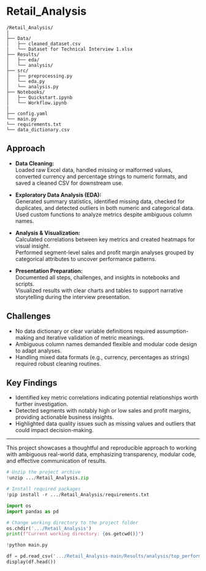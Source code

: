 # Retail_Analysis
```
/Retail_Analysis/
│
├── Data/
│   ├── cleaned_dataset.csv
|   └── Dataset for Technical Interview 1.xlsx
├── Results/
│   ├── eda/
│   └── analysis/
├── src/
│   ├── preprocessing.py
│   └── eda.py
│   └── analysis.py
├── Notebooks/
│   ├── Quickstart.ipynb
│   └── Workflow.ipynb
|
├── config.yaml
└── main.py
└── requirements.txt
└── data_dictionary.csv
```

## Approach

- **Data Cleaning:**  
  Loaded raw Excel data, handled missing or malformed values, converted currency and percentage strings to numeric formats, and saved a cleaned CSV for downstream use.

- **Exploratory Data Analysis (EDA):**  
  Generated summary statistics, identified missing data, checked for duplicates, and detected outliers in both numeric and categorical data.  
  Used custom functions to analyze metrics despite ambiguous column names.

- **Analysis & Visualization:**  
  Calculated correlations between key metrics and created heatmaps for visual insight.  
  Performed segment-level sales and profit margin analyses grouped by categorical attributes to uncover performance patterns.

- **Presentation Preparation:**  
  Documented all steps, challenges, and insights in notebooks and scripts.  
  Visualized results with clear charts and tables to support narrative storytelling during the interview presentation.

## Challenges

- No data dictionary or clear variable definitions required assumption-making and iterative validation of metric meanings.  
- Ambiguous column names demanded flexible and modular code design to adapt analyses.  
- Handling mixed data formats (e.g., currency, percentages as strings) required robust cleaning routines.

## Key Findings

- Identified key metric correlations indicating potential relationships worth further investigation.  
- Detected segments with notably high or low sales and profit margins, providing actionable business insights.  
- Highlighted data quality issues such as missing values and outliers that could impact decision-making.

---

This project showcases a thoughtful and reproducible approach to working with ambiguous real-world data, emphasizing transparency, modular code, and effective communication of results.

```python
# Unzip the project archive
!unzip .../Retail_Analysis.zip

# Install required packages
!pip install -r .../Retail_Analysis/requirements.txt

import os
import pandas as pd

# Change working directory to the project folder
os.chdir('.../Retail_Analysis')
print(f"Current working directory: {os.getcwd()}")

!python main.py

df = pd.read_csv('.../Retail_Analysis-main/Results/analysis/top_performers.csv')
display(df.head())
